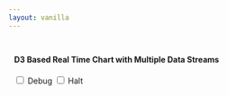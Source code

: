 ```yaml
---
layout: vanilla
---
```


<head>
<meta charset="utf-8">
<!-- Author: Bo Ericsson -->
<title>Real Time Chart Multi</title>
<link rel="stylesheet type=text/css" href="https://cdnjs.cloudflare.com/ajax/libs/twitter-bootstrap/2.3.2/css/bootstrap.min.css" media="all">
<style>
.axis text {
  font: 10px sans-serif;
}
.chartTitle {
  font-size: 12px;
  font-weight: bold;
  text-anchor: middle; 
}
.axis .title {
  font-weight: bold;
  text-anchor: middle;
}
.axis path,
.axis line {
  fill: none;
  stroke: #000;
  shape-rendering: crispEdges;
}
.x.axis path {
  fill: none;
  stroke: #000;
  shape-rendering: crispEdges;
}
.nav .area {
  fill: lightgrey;
  stroke-width: 0px;
}
.nav .line {
  fill: none;
  stroke: darkgrey;
  stroke-width: 1px;
}
.viewport {
  stroke: grey;
  fill: black;
  fill-opacity: 0.3;
}
.viewport .extent {
  fill: green;
}
.well {
  padding-top: 0px;
  padding-bottom: 0px;
}
</style>
</head>
<body>

<div style="max-width: 900px; max-height: 400px; padding: 10px">

  <div class="well">
    <h4>D3 Based Real Time Chart with Multiple Data Streams 
  </div>
  <input id="debug" type="checkbox" name="debug" value="debug" style="margin-bottom: 10px" /> Debug
  <input id="halt" type="checkbox" name="halt" value="halt" style="margin-bottom: 10px" /> Halt

  <div id="viewDiv"></div>

</div>

<script src="https://cdnjs.cloudflare.com/ajax/libs/d3/3.5.6/d3.min.js"></script>
<script src="realTimeChartMulti.js"></script>
<script>
'use strict';

// create the real time chart
var chart = realTimeChartMulti()
    .title("Button clicks")
    .yTitle("Categories")
    .xTitle("Time")
    .yDomain(["Category1", "Category2", "Category3"]) // initial y domain (note array)
    .border(true)
    .width(900)
    .height(350);

// invoke the chart
var chartDiv = d3.select("#viewDiv").append("div")
    .attr("id", "chartDiv")
    .call(chart);

// alternative and equivalent invocation
//chart(chartDiv); 

// event handler for debug checkbox
d3.select("#debug").on("change", function() {
  var state = d3.select(this).property("checked")
  chart.debug(state);
})

// event handler for halt checkbox
d3.select("#halt").on("change", function() {
  var state = d3.select(this).property("checked")
  chart.halt(state);
})


// configure the data generator

// mean and deviation for generation of time intervals
var tX = 5; // time constant, multiple of one second
var meanMs = 1000 * tX, // milliseconds
    dev = 200 * tX; // std dev

// define time scale
var timeScale = d3.scale.linear()
    .domain([300 * tX, 1700 * tX])
    .range([300 * tX, 1700 * tX])
    .clamp(true);

// define function that returns normally distributed random numbers
var normal = d3.random.normal(meanMs, dev);

// define color scale
var color = d3.scale.category10();

// in a normal use case, real time data would arrive through the network or some other mechanism
var d = -1;
var shapes = ["rect", "circle"];
var timeout = 0;

// define data generator
function dataGenerator() {

  setTimeout(function() {

    // add categories dynamically
    d++;
    switch (d) {
      case 5:
        chart.yDomain(["Category1", "Category2"]);
        break;
      case 10:
        chart.yDomain(["Category1", "Category2", "Category3"]);
        break;
      default:
    }

    // output a sample for each category, each interval (five seconds)
    chart.yDomain().forEach(function(cat, i) {

      // create randomized timestamp for this category data item
      var now = new Date(new Date().getTime() + i * (Math.random() - 0.5) * 1000);

      // create new data item
      var obj;
      var doSimple = false;
      if (doSimple) {
        obj = {
          // simple data item (simple black circle of constant size)
          time: now,
          color: "black",
          opacity: 1,
          category: "Category" + (i + 1),
          type: "circle",
          size: 5,
        };

      } else {
        obj = {
          // complex data item; four attributes (type, color, opacity and size) are changing dynamically with each iteration (as an example)
          time: now,
          color: color(d % 10),
          opacity: Math.max(Math.random(), 0.3),
          category: "Category" + (i + 1),
          //type: shapes[Math.round(Math.random() * (shapes.length - 1))], // the module currently doesn't support dynamically changed svg types (need to add key function to data, or method to dynamically replace svg object – tbd)
          type: "circle",
          size: Math.max(Math.round(Math.random() * 12), 4),
        };
      }

      // send the datum to the chart
      chart.datum(obj);      
    });

    // drive data into the chart at average interval of five seconds
    // here, set the timeout to roughly five seconds
    timeout = Math.round(timeScale(normal()));

    // do forever
    dataGenerator();

  }, timeout);
}

// start the data generator
// dataGenerator();

</script>

<script src="{{site.baseurl}}{{site.data.urls.metaframe_library_path}}"></script>
<script src="index.js"></script>